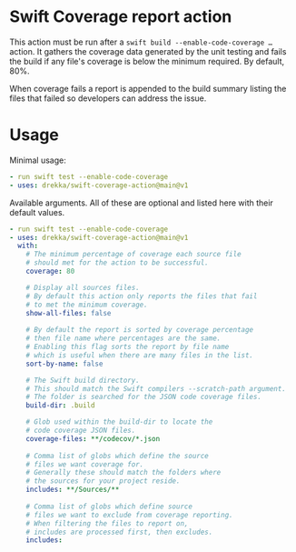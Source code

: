 # Swift Coverage report action

This action must be run after a `swift build --enable-code-coverage …` action. It gathers the coverage data generated by the unit testing and fails the build if any file's coverage is below the minimum required. By default, 80%. 

When coverage fails a report is appended to the build summary listing the files that failed so developers can address the issue.

# Usage

Minimal usage:

```yaml
- run swift test --enable-code-coverage
- uses: drekka/swift-coverage-action@main@v1
```

Available arguments. All of these are optional and listed here with their default values.

```yaml
- run swift test --enable-code-coverage
- uses: drekka/swift-coverage-action@main@v1
  with:
    # The minimum percentage of coverage each source file
    # should met for the action to be successful.
    coverage: 80

    # Display all sources files. 
    # By default this action only reports the files that fail 
    # to met the minimum coverage.
    show-all-files: false
    
    # By default the report is sorted by coverage percentage
    # then file name where percentages are the same.
    # Enabling this flag sorts the report by file name
    # which is useful when there are many files in the list.
    sort-by-name: false        

    # The Swift build directory.
    # This should match the Swift compilers --scratch-path argument.
    # The folder is searched for the JSON code coverage files.
    build-dir: .build

    # Glob used within the build-dir to locate the 
    # code coverage JSON files.
    coverage-files: **/codecov/*.json
        
    # Comma list of globs which define the source
    # files we want coverage for. 
    # Generally these should match the folders where
    # the sources for your project reside.
    includes: **/Sources/**
        
    # Comma list of globs which define source
    # files we want to exclude from coverage reporting. 
    # When filtering the files to report on, 
    # includes are processed first, then excludes.
    includes: 
```